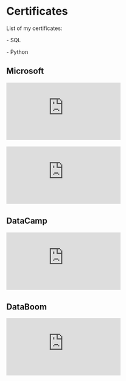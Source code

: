 # Certificates

<p> List of my certificates: </p>
<p> - SQL </p>
<p> - Python </p>

## Microsoft

![MTA 98-364](https://github.com/AigulTok/Certificates/blob/main/Microsoft_Certified_Professional_Certificate_SQL.pdf)

![MTA 98-381](https://github.com/AigulTok/Certificates/blob/main/Microsoft_Certified_Professional_Certificate_Python.pdf)

## DataCamp

![SQL](https://github.com/AigulTok/Certificates/blob/main/DataCamp%20certificate%20Introduction%20to%20SQL.pdf)

## DataBoom

![SQL](https://github.com/AigulTok/Certificates/blob/main/DataBoom%20certificate%20SQL%20Advanced.pdf)